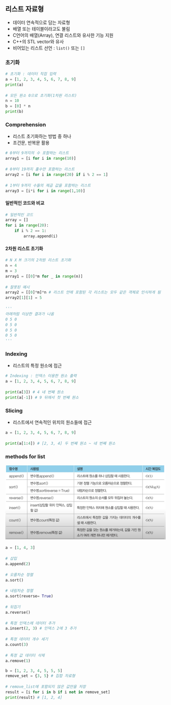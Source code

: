 ## 리스트 자료형
- 데이터 연속적으로 담는 자료형
- 배열 또는 테이블이라고도 불림
- C언어의 배열(Array), 연결 리스트와 유사한 기능 지원
- C++의 STL vector와 유사
- 비어있는 리스트 선언 : `list()` 또는 `[]`

### 초기화
```python
# 초기화 : 데이터 직접 입력
a = [1, 2, 3, 4, 5, 6, 7, 8, 9]
print(a) 

# 모든 원소 0으로 초기화(1차원 리스트)
n = 10
b = [0] * n
print(b)
```

### Comprehension
- 리스트 초기화하는 방법 중 하나
- 조건문, 반복문 활용
```python
# 0부터 9까지의 수 포함하는 리스트
array1 = [i for i in range(10)]

# 0부터 19까지 홀수만 포함하는 리스트
array2 = [i for i in range(20) if i % 2 == 1]

# 1부터 9까지 수들의 제곱 값을 포함하는 리스트
array3 = [i*i for i in range(1,10)]
```

#### 일반적인 코드와 비교
```python
# 일반적인 코드
array = []
for i in range(20):
    if i % 2 == 1:
        array.append(i)
```

#### 2차원 리스트 초기화
```python
# N X M 크기의 2차원 리스트 초기화
n = 4
m = 3
array1 = [[0]*m for _ in range(n)]

# 잘못된 예시
array2 = [[0]*m]*n # 리스트 안에 포함된 각 리스트는 모두 같은 객체로 인식하게 됨
array2[1][1] = 5

'''
아래처럼 이상한 결과가 나옴
0 5 0
0 5 0
0 5 0
0 5 0
'''
```

### Indexing
- 리스트의 특정 원소에 접근
```python
# Indexing : 인덱스 이용한 원소 출력
a = [1, 2, 3, 4, 5, 6, 7, 8, 9]

print(a[3]) # 4 네 번째 원소
print(a[-1]) # 9 뒤에서 첫 번째 원소
```

### Slicing
- 리스트에서 연속적인 위치의 원소들에 접근
```python
a = [1, 2, 3, 4, 5, 6, 7, 8, 9]

print(a[1:4]) # [2, 3, 4] 두 번째 원소 ~ 네 번째 원소
```

### methods for list
![img.png](img.png)

```python
a = [1, 4, 3]

# 삽입
a.append(2)

# 오름차순 정렬
a.sort()

# 내림차순 정렬
a.sort(reverse= True)

# 뒤집기
a.reverse()

# 특정 인덱스에 데이터 추가
a.insert(2, 3) # 인덱스 2에 3 추가

# 특정 데이터 개수 세기
a.count(3)

# 특정 값 데이터 삭제
a.remove(1)
```

```python
b = [1, 2, 3, 4, 5, 5, 5]
remove_set = {3, 5} # 집합 자료형

# remove_list에 포함되지 않은 값만을 저장
result = [i for i in b if i not in remove_set]
print(result) # [1, 2, 4]
```



